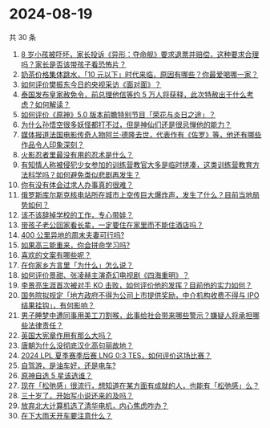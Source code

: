 # 2024-08-19

共 30 条

<!-- BEGIN ZHIHUVIDEO -->
<!-- 最后更新时间 Mon Aug 19 2024 00:22:14 GMT+0800 (China Standard Time) -->
1. [8 岁小孩被吓坏，家长投诉《异形：夺命舰》要求退票并赔偿，这种要求合理吗？家长是否该带孩子看恐怖片？](https://www.zhihu.com/question/664601282)
1. [奶茶价格集体跳水，「10 元以下」时代来临，原因有哪些？你最爱喝哪一家？](https://www.zhihu.com/question/664607990)
1. [如何评价樊振东今日的央视采访《面对面》？](https://www.zhihu.com/question/664652213)
1. [泰国发布皇家赦免令，前总理他信等约 5 万人将获释，此次特赦出于什么考虑？如何解读？](https://www.zhihu.com/question/664538350)
1. [如何评价《原神》5.0 版本前瞻特别节目「荣花与炎日之途」？](https://www.zhihu.com/question/664427910)
1. [为什么孙悟空很多妖怪都打不过，但是神仙们还是很忌惮他的能力？](https://www.zhihu.com/question/661066157)
1. [媒体报道法国电影传奇人物阿兰·德隆去世，代表作有《佐罗》等，他还有哪些作品令人印象深刻？](https://www.zhihu.com/question/664616689)
1. [火影忍者里最没有用的忍术是什么？](https://www.zhihu.com/question/269545666)
1. [有知情人称被侵犯少女参加的训练营教官大多是临时拼凑，这类训练营教育方法科学吗？如何避免类似悲剧再发生？](https://www.zhihu.com/question/664340834)
1. [你有没有体会过求人办事真的很难？](https://www.zhihu.com/question/548344085)
1. [俄罗斯库尔斯克核电站所在城市上空传巨大爆炸声，发生了什么？目前当地局势如何？](https://www.zhihu.com/question/664615915)
1. [该不该辞掉学校的工作，专心带娃？](https://www.zhihu.com/question/664386943)
1. [带孩子老公回家看长辈，一定要住在家里而不能住酒店吗？](https://www.zhihu.com/question/664435418)
1. [400 公里异地的周末夫妻可行吗?](https://www.zhihu.com/question/664362715)
1. [如果高三能重来，你会拼命学习吗?](https://www.zhihu.com/question/664204290)
1. [喜欢的文案有哪些呢？](https://www.zhihu.com/question/664273686)
1. [在你家乡方言里「为什么」怎么说？](https://www.zhihu.com/question/661777662)
1. [如何评价景甜、张凌赫主演奇幻电视剧《四海重明》？](https://www.zhihu.com/question/663106863)
1. [李景亮生涯首次被对手 KO 击败，如何评价他的发挥？目前他的实力如何？](https://www.zhihu.com/question/664606501)
1. [国务院拟规定「地方政府不得为公司上市提供奖励，中介机构收费不得与 IPO 结果挂钩」，有何影响？](https://www.zhihu.com/question/664603098)
1. [男子睡梦中遭同事用美工刀割喉，此事给社会带来哪些警示？嫌疑人将承担哪些法律责任？](https://www.zhihu.com/question/664538459)
1. [英国大宪章作用有那么大吗？](https://www.zhihu.com/question/495671457)
1. [唐朝为什么没彻底汉化高句丽故地？](https://www.zhihu.com/question/659532599)
1. [2024 LPL 夏季赛季后赛 LNG 0:3 TES，如何评价这场比赛？](https://www.zhihu.com/question/664624669)
1. [自驾游，是油车好，还是电车?](https://www.zhihu.com/question/661532418)
1. [原神自选 5 星该选谁？](https://www.zhihu.com/question/664521686)
1. [现在「松弛感」很流行，想知道在某方面有成就的人，也能有「松弛感」么？](https://www.zhihu.com/question/663444695)
1. [三十岁了，开始写小说还来的及吗？](https://www.zhihu.com/question/512187730)
1. [放弃北大计算机选了清华电机，内心焦虑咋办？](https://www.zhihu.com/question/664533744)
1. [在下大雨天开车要注意什么？](https://www.zhihu.com/question/663194307)
<!-- END ZHIHUVIDEO -->

